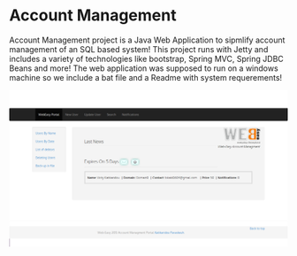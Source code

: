 Account Management
========
Account Management project is a Java Web Application to sipmlify account management of an SQL based system!
This project runs with Jetty and includes a variety of technologies like bootstrap, Spring MVC, Spring JDBC Beans and more!
The web application was supposed to run on a windows machine so we include a bat file and a Readme with system requerements!



![alt tag](https://github.com/pgaref/AccountManagement/blob/master/HostingAccount%20Project/printScreen/home.png)
